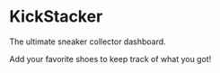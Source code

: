 # KickStacker

The ultimate sneaker collector dashboard.

Add your favorite shoes to keep track of what you got!
